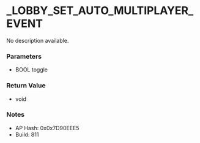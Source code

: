 # _LOBBY_SET_AUTO_MULTIPLAYER_EVENT

No description available.

### Parameters
* BOOL toggle

### Return Value
* void

### Notes
* AP Hash: 0x0x7D90EEE5
* Build: 811

